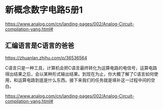 # 新概念数字电路5册1




https://www.analog.com/cn/landing-pages/002/Analog-Circuit-compilation-yang.html#





## **汇编语言是C语言的爸爸**


https://zhuanlan.zhihu.com/p/36536564

C语言只是一种工具，计算机会把C语言最终转化为运算电路的电信号，运算电路得出结果之后，会以某种形式输出结果。到现在为止，你大概了解了C语言如何使用，和运算电路到底是什么东西。接下来我们的任务就是填补这一过程中间的空白。

























https://www.analog.com/cn/landing-pages/002/Analog-Circuit-compilation-yang.html#





























































